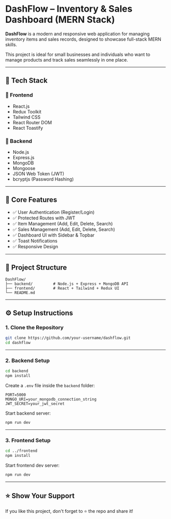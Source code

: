 
# DashFlow – Inventory & Sales Dashboard (MERN Stack)

**DashFlow** is a modern and responsive web application for managing inventory items and sales records, designed to showcase full-stack MERN skills.

This project is ideal for small businesses and individuals who want to manage products and track sales seamlessly in one place.

---

## 🚀 Tech Stack

### 🔹 Frontend
- React.js
- Redux Toolkit
- Tailwind CSS
- React Router DOM
- React Toastify

### 🔹 Backend
- Node.js
- Express.js
- MongoDB
- Mongoose
- JSON Web Token (JWT)
- bcryptjs (Password Hashing)

---

## 🔐 Core Features

- ✅ User Authentication (Register/Login)
- ✅ Protected Routes with JWT
- ✅ Item Management (Add, Edit, Delete, Search)
- ✅ Sales Management (Add, Edit, Delete, Search)
- ✅ Dashboard UI with Sidebar & Topbar
- ✅ Toast Notifications
- ✅ Responsive Design

---

## 📁 Project Structure

```
DashFlow/
├── backend/         # Node.js + Express + MongoDB API
├── frontend/        # React + Tailwind + Redux UI
└── README.md
```

---

## ⚙️ Setup Instructions

### 1. Clone the Repository

```bash
git clone https://github.com/your-username/dashflow.git
cd dashflow
```

---

### 2. Backend Setup

```bash
cd backend
npm install
```

Create a `.env` file inside the `backend` folder:

```
PORT=5000
MONGO_URI=your_mongodb_connection_string
JWT_SECRET=your_jwt_secret
```

Start backend server:
```bash
npm run dev
```

---

### 3. Frontend Setup

```bash
cd ../frontend
npm install
```

Start frontend dev server:
```bash
npm run dev
```

---

## ⭐️ Show Your Support

If you like this project, don't forget to ⭐ the repo and share it!
